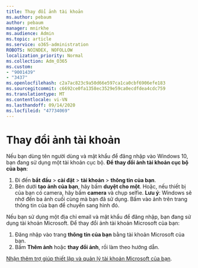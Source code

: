 ```yaml
---
title: Thay đổi ảnh tài khoản
ms.author: pebaum
author: pebaum
manager: mnirkhe
ms.audience: Admin
ms.topic: article
ms.service: o365-administration
ROBOTS: NOINDEX, NOFOLLOW
localization_priority: Normal
ms.collection: Adm_O365
ms.custom:
- "9001439"
- "3437"
ms.openlocfilehash: c2a7ac823c9a50d66e597ca1ca0cbf6906efe183
ms.sourcegitcommit: c6692ce0fa1358ec3529e59ca0ecdfdea4cdc759
ms.translationtype: MT
ms.contentlocale: vi-VN
ms.lasthandoff: 09/14/2020
ms.locfileid: "47734069"
---
```

# <a name="change-account-picture"></a>Thay đổi ảnh tài khoản

Nếu bạn dùng tên người dùng và mật khẩu để đăng nhập vào Windows 10, bạn đang sử dụng một tài khoản cục bộ. **Để thay đổi ảnh tài khoản cục bộ của bạn**:

1. Đi đến **bắt đầu**  >  **cài đặt**  >  **tài khoản**  >  **thông tin của bạn**.
2. Bên dưới **tạo ảnh của bạn**, hãy bấm **duyệt cho một**. Hoặc, nếu thiết bị của bạn có camera, hãy bấm **camera** và chụp selfie. 
    **Lưu ý**: Windows sẽ nhớ đến ba ảnh cuối cùng mà bạn đã sử dụng. Bấm vào ảnh trên trang thông tin của bạn để chuyển sang hình đó.

Nếu bạn sử dụng một địa chỉ email và mật khẩu để đăng nhập, bạn đang sử dụng tài khoản Microsoft. Để thay đổi ảnh tài khoản Microsoft của bạn:

1. Đăng nhập vào trang **thông tin của bạn** bằng tài khoản Microsoft của bạn.
2. Bấm **Thêm ảnh** hoặc **thay đổi ảnh**, rồi làm theo hướng dẫn.

[Nhận thêm trợ giúp thiết lập và quản lý tài khoản Microsoft của bạn](https://support.microsoft.com/products/microsoft-account?category=manage-account).
